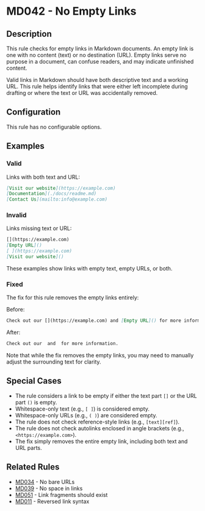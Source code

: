 # MD042 - No Empty Links

## Description

This rule checks for empty links in Markdown documents. An empty link is one with no content (text) or no destination (URL). Empty links serve no purpose in a document, can confuse readers, and may indicate unfinished content.

Valid links in Markdown should have both descriptive text and a working URL. This rule helps identify links that were either left incomplete during drafting or where the text or URL was accidentally removed.

## Configuration

This rule has no configurable options.

## Examples

### Valid

Links with both text and URL:

```markdown
[Visit our website](https://example.com)
[Documentation](./docs/readme.md)
[Contact Us](mailto:info@example.com)
```

### Invalid

Links missing text or URL:

```markdown
[](https://example.com)
[Empty URL]()
[ ](https://example.com)
[Visit our website]()
```

These examples show links with empty text, empty URLs, or both.

### Fixed

The fix for this rule removes the empty links entirely:

Before:
```markdown
Check out our [](https://example.com) and [Empty URL]() for more information.
```

After:
```markdown
Check out our  and  for more information.
```

Note that while the fix removes the empty links, you may need to manually adjust the surrounding text for clarity.

## Special Cases

- The rule considers a link to be empty if either the text part `[]` or the URL part `()` is empty.
- Whitespace-only text (e.g., `[ ]`) is considered empty.
- Whitespace-only URLs (e.g., `( )`) are considered empty.
- The rule does not check reference-style links (e.g., `[text][ref]`).
- The rule does not check autolinks enclosed in angle brackets (e.g., `<https://example.com>`).
- The fix simply removes the entire empty link, including both text and URL parts.

## Related Rules

- [MD034](md034.md) - No bare URLs
- [MD039](md039.md) - No space in links
- [MD051](md051.md) - Link fragments should exist
- [MD011](md011.md) - Reversed link syntax 